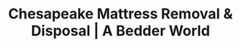 ---
layout: location.njk
title: "Chesapeake Mattress Removal & Disposal | A Bedder World"
description: "Professional mattress removal in Chesapeake, Virginia. Hampton Roads' largest city by land area specialists serving military families and suburban communities. Next-day service across all 6 boroughs."
permalink: "/mattress-removal/virginia/virginia-beach/chesapeake/"
city: "Chesapeake"
state: "Virginia"
stateAbbr: "VA"
stateSlug: "virginia"
tier: 2
parentMetro: "Virginia Beach"
coordinates: 
  lat: 36.8191
  lng: -76.2749
pricing:
  startingPrice: 115
  single: 115
  queen: 145
  king: 170
  boxSpring: 25
zipCodes: ["23320", "23321", "23322", "23323", "23324", "23325"]
neighborhoods: [
  {
    "name": "Greenbrier",
    "zipCodes": ["23320"]
  },
  {
    "name": "Western Branch", 
    "zipCodes": ["23321"]
  },
  {
    "name": "South Norfolk",
    "zipCodes": ["23322"]
  },
  {
    "name": "Deep Creek",
    "zipCodes": ["23323"]
  },
  {
    "name": "Pleasant Grove",
    "zipCodes": ["23323"]
  },
  {
    "name": "Washington Borough",
    "zipCodes": ["23323"]
  },
  {
    "name": "Butts Road Corridor",
    "zipCodes": ["23320", "23322"]
  },
  {
    "name": "Great Bridge",
    "zipCodes": ["23320", "23322"]
  },
  {
    "name": "Hickory",
    "zipCodes": ["23322"]
  },
  {
    "name": "Indian River",
    "zipCodes": ["23325"]
  },
  {
    "name": "Battlefield",
    "zipCodes": ["23322"]
  },
  {
    "name": "Crestwood",
    "zipCodes": ["23320"]
  }
]
nearbyCities: [
  {
    "name": "Virginia Beach",
    "slug": "virginia-beach", 
    "distance": 8,
    "isSuburb": false
  },
  {
    "name": "Norfolk",
    "slug": "norfolk",
    "distance": 15,
    "isSuburb": false
  }
]
reviews:
  count: 287
  featured:
    - author: "MSgt Jennifer K."
      rating: 5
      text: "PCS orders came through and I needed that old king mattress OUT. Booked online Sunday night, gone Tuesday morning. Way better than trying to haul it to that transfer station."
    - author: "David & Sarah M."
      rating: 5
      text: "These guys were awesome! We both work and they came while we were out, texted when done. Greenbrier subdivision can be tricky to navigate but no issues. Definitely recommend."
    - author: "Lt. Commander Mike"
      rating: 4
      text: "Good service, understands military schedules. Only complaint - wished they had weekend pickup but overall solid company."
    - author: "Jennifer T."
      rating: 5
      text: "Finally! A company that actually serves ALL of Chesapeake, not just the easy areas. Deep Creek pickup was flawless and the guy was super nice."
    - author: "Robert & Lisa"
      rating: 5
      text: "Called around to several companies - these were the only ones who'd take the box spring too. Came exactly when promised. Worth every penny to avoid that awful drive to Hollowell Lane."
    - author: "Patricia"
      rating: 4
      text: "I've been putting off getting rid of this mattress for months because of those stupid SPSA visit limits. Should've called these guys sooner!"

pageContent:
  heroDescription: "Next-day mattress pickup throughout Chesapeake, Virginia. Professional removal service for Hampton Roads' largest city by land area. Over 1 million mattresses recycled nationwide - serving Virginia's premier suburban community and military families."

  aboutService: "A Bedder World provides professional mattress removal service throughout Virginia's largest city by land area, eliminating the hassle of Chesapeake's restrictive SPSA transfer station system. While residents struggle with only 12 annual transfer station visits, weekend-only hours, and driving across 341 square miles to reach the single facility, our simple online booking offers next-day pickup anywhere in Chesapeake with no annual limits or extra fees. We serve every neighborhood from Greenbrier's modern developments to Deep Creek's established communities, from Western Branch's family areas to South Norfolk's historic districts, providing reliable service that coordinates around military PCS schedules and busy family lifestyles. With over 1 million mattresses recycled nationwide, we deliver the professional, convenient service that matches the high standards expected by Hampton Roads' premier suburban community."

  serviceAreasIntro: "Professional mattress pickup throughout Chesapeake's six boroughs and diverse communities spanning 341 square miles:"

  regulationsCompliance: "Chesapeake's current waste disposal system creates significant challenges for residents. The SPSA transfer station limits each household to just 12 visits per year, charges $78 per ton (minimum $20), and operates weekend-only hours for residential use at the single Hollowell Lane facility. This means residents must drive across 341 square miles, provide proof of residency, and work around restrictive Tuesday-Friday closures. These limitations particularly impact Hampton Roads' military families managing PCS moves, growing families needing furniture upgrades, and dual-career households without time for cross-town trips. Military deployment schedules, suburban family logistics, and varying distances across six boroughs make the current system especially difficult for Chesapeake's 254,997 residents. Our service eliminates these hassles with next-day pickup anywhere in the city, no annual visit limits, flexible scheduling around military and civilian work demands, and door-to-door convenience that serves all neighborhoods equally with the efficiency expected by Hampton Roads' premier suburban community."

  environmentalImpact: "Our Chesapeake service diverts 85% of mattress materials from Hampton Roads landfills through certified Virginia recycling networks. We've recycled 28,700 mattresses (1,148,000 pounds) throughout Chesapeake's six boroughs, supporting the environmental responsibility valued by this educated suburban community. The recycling process separates steel springs for Norfolk Naval Shipyard operations, foam for furniture manufacturing serving military housing, and textiles for regional logistics companies. This local processing reduces transportation emissions while supporting Virginia's circular economy. Chesapeake residents appreciate our commitment to environmental stewardship, which aligns with the city's role protecting the Great Dismal Swamp National Wildlife Refuge and stewarding Virginia's extensive deepwater canal system. Our service helps maintain the balance between suburban growth and conservation of the waterways, wetlands, and protected areas that make Chesapeake a model for responsible development in Hampton Roads."

  howItWorksScheduling: "Military-and-family-friendly scheduling designed for Chesapeake's unique combination of Hampton Roads military community demands and high-quality suburban lifestyle expectations. We coordinate around PCS schedules, deployment timing, dual-career work demands, school schedules, and the service excellence standards expected by Virginia's premier suburban destination."

  howItWorksService: "Our team specializes in Chesapeake's distinctive combination of military community professionalism and suburban family values. We navigate the six-borough system expertly, handle military housing and civilian subdivision access seamlessly, coordinate around Hampton Roads traffic and base schedules professionally, serve waterfront properties and canal communities carefully, and deliver the quality service that honors both the high standards of military families and the suburban lifestyle expectations that make Chesapeake the Hampton Roads destination of choice for families seeking community excellence, safety, and quality of life."

  howItWorksDisposal: "Licensed transport to certified Virginia recycling facilities where materials support regional Hampton Roads sustainability programs and environmental standards that reflect both military community responsibility and the conservation leadership expected by residents who chose Virginia's largest city for its balance of suburban excellence and environmental stewardship. Steel springs and foam components contribute to the regional Virginia economy while supporting Chesapeake's role as Hampton Roads' premier family destination, maintaining the environmental accountability that helps this community earn recognition as Virginia's safest large city while preserving the natural resources and quality of life that make Chesapeake a model for suburban development that balances growth with conservation of the waterways, wetlands, and protected areas that define exceptional Hampton Roads living."

  sidebarStats:
    mattressesRemoved: "28700"

faqs:
  - question: "How quickly can you remove my mattress in Chesapeake?"
    answer: "We provide next-day pickup throughout all six Chesapeake boroughs including Greenbrier, Deep Creek, Western Branch, South Norfolk, Pleasant Grove, and Washington. Our service covers the entire 341 square miles with flexible scheduling that accommodates military PCS moves and busy suburban family schedules."
    
  - question: "Do you work with military families and Hampton Roads personnel?"
    answer: "Absolutely. We specialize in serving Hampton Roads military community with PCS-friendly scheduling, deployment coordination, and understanding of military housing requirements. We work with families from all nearby installations including Naval Station Norfolk, NAS Oceana, and local facilities."
    
  - question: "Can you handle Chesapeake's large geographic area and diverse neighborhoods?"
    answer: "Yes, we're equipped to serve all 341 square miles of Chesapeake including waterfront canal communities, suburban subdivisions, rural areas near Great Dismal Swamp, and everywhere in between. Our specialized vehicles navigate the diverse terrain and community types throughout the six-borough system."
    
  - question: "What's included in your Chesapeake mattress removal service?"
    answer: "Complete service includes pickup from military housing, civilian subdivisions, waterfront properties, and all residential areas across the six boroughs. We handle PCS coordination, suburban family scheduling, Hampton Roads traffic logistics, and eco-friendly recycling through certified Virginia facilities."
    
  - question: "Do you serve all areas of Chesapeake equally?"
    answer: "Definitely. From Greenbrier's newest developments to Deep Creek's established communities, Western Branch's family neighborhoods to South Norfolk's historic areas - we provide equal service quality across all 254,997 residents throughout Virginia's largest city by land area."
    
  - question: "How do you handle the SPSA transfer station limitations?"
    answer: "We eliminate the frustration of 12-visit annual limits, proof-of-residency requirements, and weekend-only hours at Hollowell Lane. No need to drive across town, wait for facility availability, or pay additional fees after exceeding visit limits. We handle everything with our licensed process."
    
  - question: "Can you accommodate military schedules and suburban family needs?"
    answer: "Yes, we understand the unique demands of Hampton Roads military life including PCS timelines, deployment schedules, and base logistics, plus suburban family priorities like school schedules and dual-career households. We provide flexible service timing that respects both military commitments and family lifestyle needs."
    
  - question: "What happens to mattresses after pickup in Chesapeake?"
    answer: "Mattresses go to certified Virginia recycling facilities where 85% of materials including steel springs, foam, and fabric are separated for reuse. This supports the environmental responsibility expected by Chesapeake residents who value community stewardship, contributing to Virginia's sustainability initiatives and the ecological accountability that helps Hampton Roads' premier suburban destination maintain its reputation for quality living while balancing growth with conservation of the waterways, wetlands, and natural resources that make Chesapeake a model for responsible suburban development that preserves the environmental quality and recreational access that define exceptional Hampton Roads community life for military families and civilian residents who chose Virginia's largest city for its commitment to both suburban excellence and environmental stewardship in the nation's premier military community region."
---